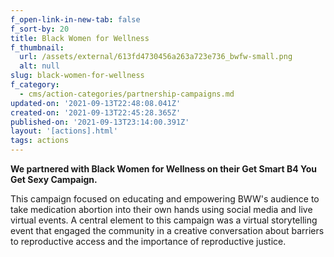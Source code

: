 ```yaml
---
f_open-link-in-new-tab: false
f_sort-by: 20
title: Black Women for Wellness
f_thumbnail:
  url: /assets/external/613fd4730456a263a723e736_bwfw-small.png
  alt: null
slug: black-women-for-wellness
f_category:
  - cms/action-categories/partnership-campaigns.md
updated-on: '2021-09-13T22:48:08.041Z'
created-on: '2021-09-13T22:45:28.365Z'
published-on: '2021-09-13T23:14:00.391Z'
layout: '[actions].html'
tags: actions
---
```


**We partnered with Black Women for Wellness on their Get Smart B4 You Get Sexy Campaign.**

This campaign focused on educating and empowering BWW's audience to take medication abortion into their own hands using social media and live virtual events. A central element to this campaign was a virtual storytelling event that engaged the community in a creative conversation about barriers to reproductive access and the importance of reproductive justice.
